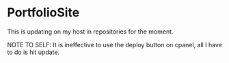 # PortfolioSite

This is updating on my host in repositories for the moment. 

NOTE TO SELF: It is ineffective to use the deploy button on cpanel, all I have to do is hit update. 
